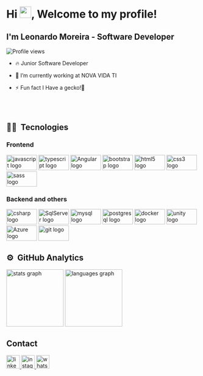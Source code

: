 
<h1 align="left">Hi <img src="https://raw.githubusercontent.com/kaueMarques/kaueMarques/master/hi.gif" height="30px">, Welcome to my profile!</h1>
<h2 align="left"> I'm Leonardo Moreira - Software Developer </h2>
<p align="left"> <img src="https://komarev.com/ghpvc/?username=leoonn&color=yellow" alt="Profile views" /> </p>

- 🔥 Junior Software Developer 

- 🔭 I’m currently working at NOVA VIDA TI

- ⚡ Fun fact I Have a gecko!🦎


<br><br>
## 👨‍💻&nbsp; Tecnologies
<div align="left">
<h3>Frontend</h3>
  <img src="https://cdn.jsdelivr.net/gh/devicons/devicon/icons/javascript/javascript-original.svg" height="40" width="80" alt="javascript logo" title="Javascript" />
  <img src="https://cdn.jsdelivr.net/gh/devicons/devicon/icons/typescript/typescript-plain.svg" height="40" width="80" alt="typescript logo" title="Typescript" />
  <img src="https://cdn.jsdelivr.net/gh/devicons/devicon/icons/angularjs/angularjs-original.svg" height="40" width="80" alt="Angular logo" title="Angular" />
  <img src="https://cdn.jsdelivr.net/gh/devicons/devicon/icons/bootstrap/bootstrap-original.svg" height="40" width="80" alt="bootstrap logo" title="Bootstrap" />
  <img src="https://cdn.jsdelivr.net/gh/devicons/devicon/icons/html5/html5-original.svg" height="40" width="80" alt="html5 logo" title="HTML 5" />
  <img src="https://cdn.jsdelivr.net/gh/devicons/devicon/icons/css3/css3-original.svg" height="40" width="80" alt="css3 logo" title="CSS3" />
  <img src="https://cdn.jsdelivr.net/gh/devicons/devicon/icons/sass/sass-original.svg" height="40" width="80" alt="sass logo" title="SASS" />
</div>

<div align="left">
<h3>Backend and others</h3>
  <img src="https://cdn.jsdelivr.net/gh/devicons/devicon/icons/csharp/csharp-original.svg" height="40" width="80" alt="csharp logo" title="CSharp" />
  <img src="https://cdn.jsdelivr.net/gh/devicons/devicon/icons/microsoftsqlserver/microsoftsqlserver-plain-wordmark.svg" height="40" width="80" alt="SqlServer logo" title="SqlServer" />     
  <img src="https://cdn.jsdelivr.net/gh/devicons/devicon/icons/mysql/mysql-original-wordmark.svg" height="40" width="80" alt="mysql logo" title="MySql" />
  <img src="https://cdn.jsdelivr.net/gh/devicons/devicon/icons/postgresql/postgresql-original.svg" height="40" width="80" alt="postgresql logo" title="PostgreQql" />
  <img src="https://cdn.jsdelivr.net/gh/devicons/devicon/icons/docker/docker-original-wordmark.svg" height="40" width="80" alt="docker logo" title="Docker" />
  <img src="https://cdn.jsdelivr.net/gh/devicons/devicon/icons/unity/unity-original-wordmark.svg" height="40" width="80" alt="unity logo" title="Unity" />
  <img src="https://cdn.jsdelivr.net/gh/devicons/devicon/icons/azure/azure-original-wordmark.svg" height="40" width="80" alt="Azure logo" title="Azure Cloud" />
  <img src="https://cdn.jsdelivr.net/gh/devicons/devicon/icons/git/git-original.svg" height="40" width="80" alt="git logo" title="Git" />
</div>


## ⚙️ &nbsp;GitHub Analytics

<div align="left">
  <img src="https://github-readme-stats.vercel.app/api?hide_title=true&hide_rank=false&show_icons=true&include_all_commits=true&count_private=true&disable_animations=false&theme=blueberry&locale=en&hide_border=false&username=leoonn" height="150" alt="stats graph"  />
  <img src="https://github-readme-stats.vercel.app/api/top-langs?locale=en&hide_title=false&layout=compact&card_width=320&langs_count=6&theme=blueberry&hide_border=false&username=leoonn" height="150" alt="languages graph"  />
</div>


## Contact

<div align="left">
  <a href="https://www.linkedin.com/in/leonardo-moreira-b41421194/" target="_blank">
    <img src="https://img.shields.io/static/v1?message=LinkedIn&logo=linkedin&label=&color=0077B5&logoColor=white&labelColor=&style=flat" height="35" alt="linkedin logo"  />
  </a>
  <a href="https://www.instagram.com/leonardomoreiraluiz/" target="_blank">
    <img src="https://img.shields.io/static/v1?message=Instagram&logo=instagram&label=&color=da72b6&logoColor=white&labelColor=&style=flat" height="35" alt="instagram logo"  />
  <a href="https://api.whatsapp.com/send/?phone=5511982370913&text=Ol%C3%A1,+F%C3%A1bio&app_absent=0" target="_blank">
    <img src="https://img.shields.io/static/v1?message=Whatsapp&logo=whatsapp&label=&color=25D366&logoColor=white&labelColor=&style=flat" height="35" alt="whatsapp logo"  />
  </a>
</div>

<!--
**leoonn/leoonn** is a ✨ _special_ ✨ repository because its `README.md` (this file) appears on your GitHub profile.

Here are some ideas to get you started:

- 🔭 I’m currently working on ...
- 🌱 I’m currently learning ...
- 👯 I’m looking to collaborate on ...
- 🤔 I’m looking for help with ...
- 💬 Ask me about ...
- 📫 How to reach me: ...
- ⚡ Fun fact: ...
-->
